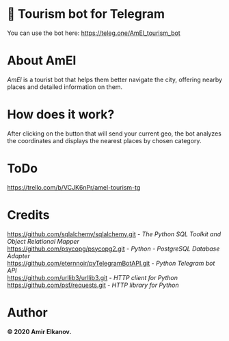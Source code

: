 # 🤖 Tourism bot for Telegram
You can use the bot here: https://teleg.one/AmEl_tourism_bot

# About AmEl
*AmEl* is a tourist bot that helps them better navigate the city, offering nearby places and detailed information on them.

# How does it work?
After clicking on the button that will send your current geo, the bot analyzes the coordinates and displays the nearest places by chosen category.

# ToDo
https://trello.com/b/VCJK6nPr/amel-tourism-tg

# Credits
https://github.com/sqlalchemy/sqlalchemy.git - _The Python SQL Toolkit and Object Relational Mapper_<br>
https://github.com/psycopg/psycopg2.git - _Python - PostgreSQL Database Adapter_<br>
https://github.com/eternnoir/pyTelegramBotAPI.git - _Python Telegram bot API_<br>
https://github.com/urllib3/urllib3.git - _HTTP client for Python_<br>
https://github.com/psf/requests.git - _HTTP library for Python_

# Author
**&copy; 2020 Amir Elkanov.**
